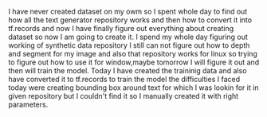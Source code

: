 I have never created dataset on my owm so I spent whole day to find out how all the text generator repository works and then how to convert it into tf.records and now I have finally figure out everything about creating dataset so now I am going to create it.
I spend my whole day figuring out working of synthetic data repository I still can not figure out how to depth and segment for my image and also that repository works for linux so trying to figure out how to use it for window,maybe tomorrow I will figure it out and then will train the model.
Today I have created the traininig data and also have converted it to tf.records to train the model the difficulties I faced today were creating bounding box around text for which I was lookin for it in given repository but I couldn't find it so I manually created it with right parameters.
